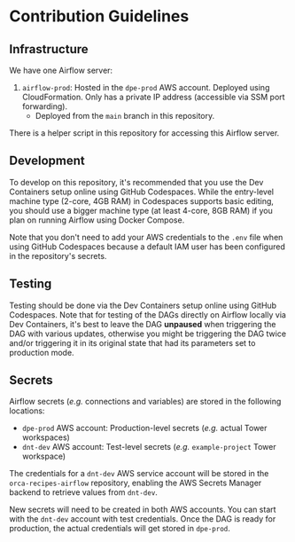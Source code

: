 # Contribution Guidelines

## Infrastructure

We have one Airflow server:

1. `airflow-prod`: Hosted in the `dpe-prod` AWS account. Deployed using CloudFormation. Only has a private IP address (accessible via SSM port forwarding).
	* Deployed from the `main` branch in this repository.

There is a helper script in this repository for accessing this Airflow server.

## Development

To develop on this repository, it's recommended that you use the Dev Containers setup online using GitHub Codespaces. While the entry-level machine type (2-core, 4GB RAM) in Codespaces supports basic editing, you should use a bigger machine type (at least 4-core, 8GB RAM) if you plan on running Airflow using Docker Compose.

Note that you don't need to add your AWS credentials to the `.env` file when using GitHub Codespaces because a default IAM user has been configured in the repository's secrets.


## Testing

Testing should be done via the Dev Containers setup online using GitHub Codespaces. Note that for testing of the DAGs directly on Airflow locally via Dev Containers, it's best to leave the DAG **unpaused** when triggering the DAG with various updates, otherwise you might be triggering the DAG twice and/or triggering it in its original state that had its parameters set to production mode.


## Secrets

Airflow secrets (_e.g._ connections and variables) are stored in the following locations:

<!-- Maybe we can store all secrets (both test and prod) in `dpe-prod`? -->
- `dpe-prod` AWS account: Production-level secrets (_e.g._ actual Tower workspaces)
- `dnt-dev` AWS account: Test-level secrets (_e.g._ `example-project` Tower workspace)

The credentials for a `dnt-dev` AWS service account will be stored in the `orca-recipes-airflow` repository, enabling the AWS Secrets Manager backend to retrieve values from `dnt-dev`.

New secrets will need to be created in both AWS accounts. You can start with the `dnt-dev` account with test credentials. Once the DAG is ready for production, the actual credentials will get stored in `dpe-prod`.
